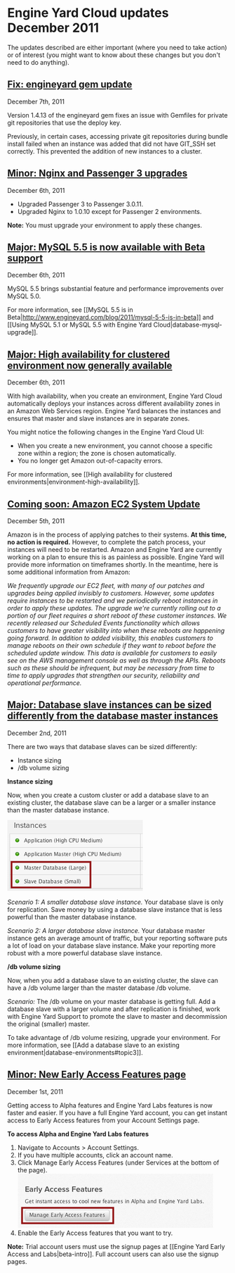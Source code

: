 # Engine Yard Cloud updates December 2011

The updates described are either important (where you need to take action) or of interest (you might want to know about these changes but you don't need to do anything). 

<a href=#update7><h2 id="update7">Fix: engineyard gem update</h2></a>

December 7th, 2011

Version 1.4.13 of the engineyard gem fixes an issue with Gemfiles for private git repositories that use the deploy key.

Previously, in certain cases, accessing private git repositories during bundle install failed when an instance was added that did not have GIT_SSH set correctly. This prevented the addition of new instances to a cluster.

<a href=#update6><h2 id="update6"> Minor: Nginx and Passenger 3 upgrades</h2></a>

December 6th, 2011

* Upgraded Passenger 3 to Passenger 3.0.11.  
* Upgraded Nginx to 1.0.10 except for Passenger 2 environments.

**Note:** You must upgrade your environment to apply these changes.

<a href=#update5><h2 id="update5"> Major: MySQL 5.5 is now available with Beta support</h2></a>

December 6th, 2011

MySQL 5.5 brings substantial feature and performance improvements over MySQL 5.0.

For more information, see [[MySQL 5.5 is in Beta|http://www.engineyard.com/blog/2011/mysql-5-5-is-in-beta]] and [[Using MySQL 5.1 or MySQL 5.5 with Engine Yard Cloud|database-mysql-upgrade]].

<a href=#update4><h2 id="update4"> Major: High availability for clustered environment now generally available</h2></a>

December 6th, 2011

With high availability, when you create an environment, Engine Yard Cloud automatically deploys your instances across different availability zones in an Amazon Web Services region.  Engine Yard balances the instances and ensures that master and slave instances are in separate zones.

You might notice the following changes in the Engine Yard Cloud UI:  

* When you create a new environment, you cannot choose a specific zone within a region; the zone is chosen automatically.  
* You no longer get Amazon out-of-capacity errors.


For more information, see [[High availability for clustered environments|environment-high-availability]].

<a href=#update3><h2 id="update3">Coming soon: Amazon EC2 System Update</h2></a>

December 5th, 2011

Amazon is in the process of applying patches to their systems. <b>At this time, no action is required.</b> However, to complete the patch process, your instances will need to be restarted. Amazon and Engine Yard are currently working on a plan to ensure this is as painless as possible. Engine Yard will provide more information on timeframes shortly.  In the meantime, here is some additional information from Amazon:

_We frequently upgrade our EC2 fleet, with many of our patches and upgrades being applied invisibly to customers.  However, some updates require instances to be restarted and we periodically reboot instances in order to apply these updates.  The upgrade we're currently rolling out to a portion of our fleet requires a short reboot of these customer instances.  We recently released our Scheduled Events functionality which allows customers to have greater visibility into when these reboots are happening going forward.    In addition to added visibility, this enables customers to manage reboots on their own schedule if they want to reboot before the scheduled update window.  This data is available for customers to easily see on the AWS management console as well as through the APIs.  Reboots such as these should be infrequent, but may be necessary from time to time to apply upgrades that strengthen our security, reliability and operational performance._

<a href=#update2><h2 id="update2"><b>Major:</b> Database slave instances can be sized differently from the database master instances</h2></a>

December 2nd, 2011

There are two ways that database slaves can be sized differently:  

* Instance sizing
* /db volume sizing
 

**Instance sizing**

Now, when you create a custom cluster or add a database slave to an existing cluster, the database slave can be a larger or a smaller instance than the master database instance.

![Environment page showing both a large and a small db instance](images/dbinstances.png)

*Scenario 1: A smaller database slave instance.* Your database slave is only for replication. Save money by using a database slave instance that is less powerful than the master database instance. 

*Scenario 2: A larger database slave instance.* Your database master instance gets an average amount of traffic, but your reporting software puts a lot of load on your database slave instance. Make your reporting more robust with a more powerful database slave instance.

**/db volume sizing**

Now, when you add a database slave to an existing cluster, the slave can have a /db volume larger than the master database /db volume. 

*Scenario:* The /db volume on your master database is getting full. Add a database slave with a larger volume and after replication is finished, work with Engine Yard Support to promote the slave to master and decommission the original (smaller) master. 

To take advantage of /db volume resizing, upgrade your environment. For more information, see [[Add a database slave to an existing environment|database-environments#topic3]].

<a href=#update1><h2 id="update1">Minor: New Early Access Features page</h2></a>

December 1st, 2011

Getting access to Alpha features and Engine Yard Labs features is now faster and easier. If you have a full Engine Yard account, you can get instant access to Early Access features from your Account Settings page.

<b>To access Alpha and Engine Yard Labs features</b>

1. Navigate to Accounts > Account Settings.
2. If you have multiple accounts, click an account name.
2. Click Manage Early Access Features (under Services at the bottom of the page).
    ![The Manage Early Access button](images/manage_early_access.png)
3. Enable the Early Access features that you want to try.

**Note:** Trial account users must use the signup pages at [[Engine Yard Early Access and Labs|beta-intro]]. Full account users can also use the signup pages.

<!--For more information, see [the blog about this new feature]. -->

[1]: #update1        "update1"
[2]: #update2        "update2"
[3]: #update3        "update3"
[4]: #update4        "update4"
[5]: #update5        "update5"
[6]: #update6        "update6"
[7]: #update7        "update7"
[8]: #update8        "update8"
[9]: #update9        "update9"
[10]: #update10        "update10"
[11]: #update11        "update11"
[12]: #update12        "update12"
[13]: #update13        "update13"
[14]: #update14        "update14"
[15]: #update15        "update15"
[16]: #update16        "update16"
[17]: #update17        "update17"
[18]: #update18        "update18"